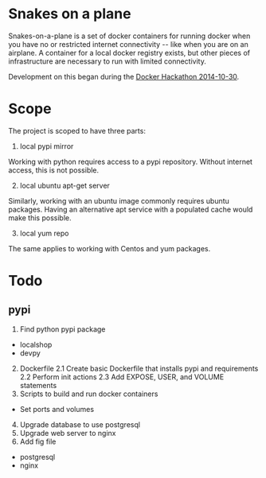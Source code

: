 Snakes on a plane
=================

Snakes-on-a-plane is a set of docker containers for running docker when you have
no or restricted internet connectivity -- like when you are on an airplane. A container
for a local docker registry exists, but other pieces of infrastructure are necessary
to run with limited connectivity.

Development on this began during the [Docker Hackathon 2014-10-30](https://blog.docker.com/2014/10/announcing-docker-global-hack-day-2/).

Scope
=====

The project is scoped to have three parts:

1. local pypi mirror

Working with python requires access to a pypi repository. Without internet access, this is not possible.

2. local ubuntu apt-get server

Similarly, working with an ubuntu image commonly requires ubuntu packages. Having an alternative apt service
with a populated cache would make this possible.

3. local yum repo

The same applies to working with Centos and yum packages.

Todo
====

pypi
----

1. Find python pypi package
- localshop
- devpy
2. Dockerfile
2.1 Create basic Dockerfile that installs pypi and requirements
2.2 Perform init actions
2.3 Add EXPOSE, USER, and VOLUME statements
3. Scripts to build and run docker containers
- Set ports and volumes
4. Upgrade database to use postgresql
5. Upgrade web server to nginx
6. Add fig file
- postgresql
- nginx
